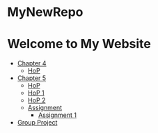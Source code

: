 # MyNewRepo
<!DOCTYPE html>
<html lang="en">
<head>
    <meta charset="UTF-8">
    <meta name="viewport" content="width=device-width, initial-scale=1.0">
    <title>My Website</title>
</head>
<body>
    <h1>Welcome to My Website</h1>
    <ul>
        <li><a href="chapter4.html">Chapter 4</a>
            <ul>
                <li><a href="hop.html">HoP</a></li>
            </ul>
        </li>
        <li><a href="chapter5.html">Chapter 5</a>
            <ul>
                <li><a href="hop.html">HoP</a></li>
                <li><a href="hop1.html">HoP 1</a></li>
                <li><a href="hop2.html">HoP 2</a></li>
                <li><a href="assignment.html">Assignment</a>
                    <ul>
                        <li><a href="assignment1.html">Assignment 1</a></li>
                    </ul>
                </li>
            </ul>
        </li>
        <li><a href="project.html">Group Project</a></li>
    </ul>
</body>
</html>
